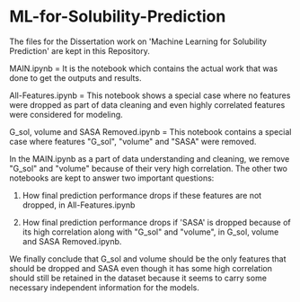 # ML-for-Solubility-Prediction

The files for the Dissertation work on 'Machine Learning for Solubility Prediction' are kept in this Repository.

MAIN.ipynb = It is the notebook which contains the actual work that was done to get the outputs and results.

All-Features.ipynb = This notebook shows a special case where no features were dropped as part of data cleaning and even highly correlated features were considered for modeling.

G_sol, volume and SASA Removed.ipynb = This notebook contains a special case where features "G_sol", "volume" and "SASA" were removed.

In the MAIN.ipynb as a part of data understanding and cleaning, we remove "G_sol" and "volume" because of their very high correlation. The other two notebooks are kept to answer two important questions:

1. How final prediction performance drops if these features are not dropped, in All-Features.ipynb

2. How final prediction performance drops if 'SASA' is dropped because of its high correlation along with "G_sol" and "volume", in G_sol, volume and SASA Removed.ipynb.

We finally conclude that G_sol and volume should be the only features that should be dropped and SASA even though it has some high correlation should still be retained in the dataset because it seems to carry some necessary independent information for the models.
